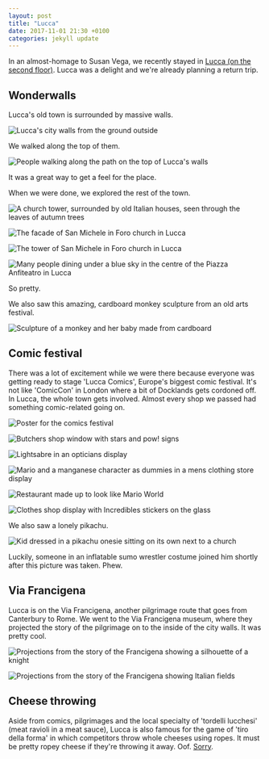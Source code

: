 ```yaml
---
layout: post
title: "Lucca"
date: 2017-11-01 21:30 +0100
categories: jekyll update
---
```


In an almost-homage to Susan Vega, we recently stayed in [Lucca (on the second floor)](http://youtu.be/VZt7J0iaUD0?t=26s). Lucca was a delight and we're already planning a return trip.

## Wonderwalls

Lucca's old town is surrounded by massive walls.

![Lucca's city walls from the ground outside](https://github.com/tombye/trexit/raw/gh-pages/assets/images/lucca-walls.jpg)

We walked along the top of them.

![People walking along the path on the top of Lucca's walls](https://github.com/tombye/trexit/raw/gh-pages/assets/images/lucca-walls-from-on-top.jpg)

It was a great way to get a feel for the place.

When we were done, we explored the rest of the town. 

![A church tower, surrounded by old Italian houses, seen through the leaves of autumn trees](https://github.com/tombye/trexit/raw/gh-pages/assets/images/lucca-buildings-and-church-tower.jpg)

![The facade of San Michele in Foro church in Lucca](https://github.com/tombye/trexit/raw/gh-pages/assets/images/san-michele-in-foro-facade-lucca.jpg)

![The tower of San Michele in Foro church in Lucca](https://github.com/tombye/trexit/raw/gh-pages/assets/images/san-michele-in-foro-tower-lucca.jpg)

![Many people dining under a blue sky in the centre of the Piazza Anfiteatro in Lucca](https://github.com/tombye/trexit/raw/gh-pages/assets/images/piazza-anfiteatro-lucca.jpg)

So pretty.

We also saw this amazing, cardboard monkey sculpture from an old arts festival.

![Sculpture of a monkey and her baby made from cardboard](https://github.com/tombye/trexit/raw/gh-pages/assets/images/lucca-monkey-sculpture-front.jpg)

## Comic festival

There was a lot of excitement while we were there because everyone was getting ready to stage 'Lucca Comics', Europe's biggest comic festival. It's not like 'ComicCon' in London where a bit of Docklands gets cordoned off. In Lucca, the whole town gets involved. Almost every shop we passed had something comic-related going on.

![Poster for the comics festival](https://github.com/tombye/trexit/raw/gh-pages/assets/images/comic-fest-poster.jpg)

![Butchers shop window with stars and pow! signs](https://github.com/tombye/trexit/raw/gh-pages/assets/images/comic-fest-butchers-shop.jpg)

![Lightsabre in an opticians display](https://github.com/tombye/trexit/raw/gh-pages/assets/images/comic-fest-lightsaber-in-opticians-window.jpg)

![Mario and a manganese character as dummies in a mens clothing store display]( https://github.com/tombye/trexit/raw/gh-pages/assets/images/comic-fest-mario-in-shirt-shop-display.jpg)

![Restaurant made up to look like Mario World](https://github.com/tombye/trexit/raw/gh-pages/assets/images/comic-fest-mario-restaurant.jpg)

![Clothes shop display with Incredibles stickers on the glass](https://github.com/tombye/trexit/raw/gh-pages/assets/images/comic-fest-incredibles-clothes-shop-display.jpg)

We also saw a lonely pikachu.

![Kid dressed in a pikachu onesie sitting on its own next to a church](https://github.com/tombye/trexit/raw/gh-pages/assets/images/lonely-pikachu.jpg)

Luckily, someone in an inflatable sumo wrestler costume joined him shortly after this picture was taken. Phew.

## Via Francigena

Lucca is on the Via Francigena, another pilgrimage route that goes from Canterbury to Rome. We went to the Via Francigena museum, where they projected the story of the pilgrimage on to the inside of the city walls. It was pretty cool.

![Projections from the story of the Francigena showing a silhouette of a knight](https://github.com/tombye/trexit/raw/gh-pages/assets/images/francigena-video-silhouette.jpg)

![Projections from the story of the Francigena showing Italian fields](https://github.com/tombye/trexit/raw/gh-pages/assets/images/francigena-video-fields-and-trees.jpg)

## Cheese throwing

Aside from comics, pilgrimages and the local specialty of 'tordelli lucchesi' (meat ravioli in a meat sauce), Lucca is also famous for the game of 'tiro della forma' in which competitors throw whole cheeses using ropes. It must be pretty ropey cheese if they're throwing it away. Oof. [Sorry](https://youtu.be/fRh_vgS2dFE?t=1m21s).
